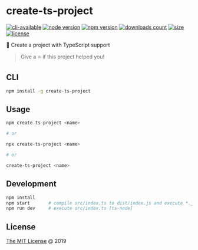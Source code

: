 # create-ts-project

[![cli-available](https://badgen.net/static/cli/available/?icon=terminal)](https://runkit.com/npm/create-ts-project)
[![node version](https://img.shields.io/node/v/create-ts-project.svg)](https://www.npmjs.com/package/create-ts-project)
[![npm version](https://badge.fury.io/js/create-ts-project.svg)](https://badge.fury.io/js/create-ts-project)
[![downloads count](https://img.shields.io/npm/dt/create-ts-project.svg)](https://www.npmjs.com/package/create-ts-project)
[![size](https://packagephobia.com/badge?p=create-ts-project)](https://packagephobia.com/result?p=create-ts-project)
[![license](https://img.shields.io/npm/l/create-ts-project.svg)](https://piecioshka.mit-license.org)

🔨 Create a project with TypeScript support

> Give a ⭐️ if this project helped you!

## CLI

```bash
npm install -g create-ts-project
```

## Usage

```bash
npm create ts-project <name>

# or

npx create-ts-project <name>

# or

create-ts-project <name>
```

## Development

```bash
npm install
npm start       # compile src/index.ts to dist/index.js and execute *.js file [node]
npm run dev     # execute src/index.ts [ts-node]
```

## License

[The MIT License](https://piecioshka.mit-license.org) @ 2019

